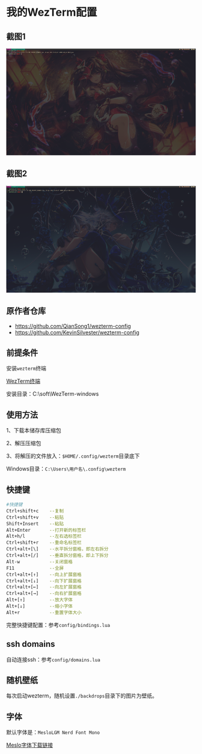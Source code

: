 # 我的WezTerm配置

## 截图1

![](./screenshots/屏幕截图-2024-05-02-203446.png)

## 截图2

![](./screenshots/屏幕截图-2024-05-02-203944.png)

## 原作者仓库

- <https://github.com/QianSong1/wezterm-config>
- <https://github.com/KevinSilvester/wezterm-config>



## 前提条件

安装`wezterm`终端

[WezTerm终端](https://github.com/wez/wezterm/releases)

安装目录：C:\soft\WezTerm-windows



## 使用方法

1、下载本储存库压缩包

2、解压压缩包

3、将解压的文件放入：`$HOME/.config/wezterm`目录底下

Windows目录：`C:\Users\用户名\.config\wezterm`



## 快捷键

```bash
#快捷键
Ctrl+shift+c    --复制
Ctrl+shift+v    --粘贴
Shift+Insert    --粘贴
Alt+Enter       --打开新的标签栏
Alt+h/l         --左右选标签栏
Ctrl+shift+r    --重命名标签栏
Ctrl+alt+[\]    --水平拆分窗格，即左右拆分
Ctrl+alt+[/]    --垂直拆分窗格，即上下拆分
Alt-w           --关闭窗格
F11             --全屏
Ctrl+alt+[↑]    --向上扩展窗格
Ctrl+alt+[↓]    --向下扩展窗格
Ctrl+alt+[←]    --向左扩展窗格
Ctrl+alt+[→]    --向右扩展窗格
Alt+[↑]         --放大字体
Alt+[↓]         --缩小字体
Alt+r           --重置字体大小
```

完整快捷键配置：参考`config/bindings.lua`

## ssh domains

自动连接ssh：参考`config/domains.lua`

## 随机壁纸

每次启动wezterm，随机设置`./backdrops`目录下的图片为壁纸。

## 字体

默认字体是：`MesloLGM Nerd Font Mono`

[Meslo字体下载链接](https://github.com/ryanoasis/nerd-fonts/releases/download/v3.2.1/Meslo.zip)
